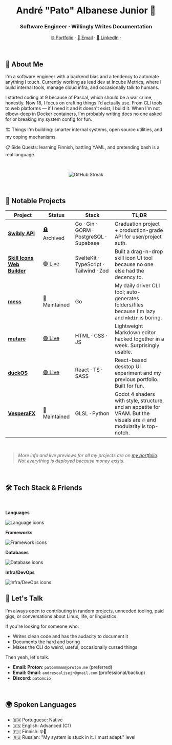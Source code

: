 <h1 align="center">André "Pato" Albanese Junior 🦆</h1>
<h3 align="center">Software Engineer · Willingly Writes Documentation</h3>

<p align="center">
	<a href="https://www.devkcud.com">🌐 Portfolio</a> ·
	<a href="mailto:patommmmm@proton.me">📧 Email</a> · 
	<a href="https://www.linkedin.com/in/andre-albanese-junior">🔗 LinkedIn</a> · 
</p>

<br>

## 🧠 About Me

I'm a software engineer with a backend bias and a tendency to automate anything I touch. Currently working as lead dev at Incube Metrics, where I build internal tools, manage cloud infra, and occasionally talk to humans.

I started coding at 9 because of Pascal, which should be a war crime, honestly. Now 18, I focus on crafting things I'd actually use. From CLI tools to web platforms — if I need it and it doesn't exist, I build it. When I'm not elbow-deep in Docker containers, I'm probably writing docs no one asked for or breaking my system config for fun.

🏗️ Things I'm building: smarter internal systems, open source utilities, and my coping mechanisms.

📋 Side Quests: learning Finnish, battling YAML, and pretending bash is a real language.

<br>

<p align="center">
	<img src="https://streak-stats.devkcud.com?user=devkcud&theme=transparent&hide_border=true&short_numbers=true" alt="GitHub Streak" />
</p>

<br>

## 📌 Notable Projects

| Project                                                                   | Status                                    | Stack                                   | TL;DR                                                                                                                |
| ------------------------------------------------------------------------- | ----------------------------------------- | --------------------------------------- | -------------------------------------------------------------------------------------------------------------------- |
| [**Swibly API**](https://github.com/swibly/swibly-api)                    | 🪦 Archived                               | Go · Gin · GORM · PostgreSQL · Supabase | Graduation project + production-grade API for user/project auth.                                                     |
| [**Skill Icons Web Builder**](https://github.com/devkcud/skill-icons-web) | [🟢 Live](https://skillicons.devkcud.com) | SvelteKit · TypeScript · Tailwind · Zod | Built a drag-n-drop skill icon UI tool because no one else had the decency to.                                       |
| [**mess**](https://github.com/devkcud/mess)                               | 🧰 Maintained                             | Go                                      | My daily driver CLI tool; auto-generates folders/files because I'm lazy and `mkdir` is boring.                       |
| [**mutare**](https://github.com/devkcud/mutare)                           | [🟢 Live](https://mutare.devkcud.com)     | HTML · CSS · JS                         | Lightweight Markdown editor hacked together in a week. Surprisingly usable.                                          |
| [**duckOS**](https://github.com/devkcud/duckos)                           | [🟢 Live](https://duckos.devkcud.com)     | React · TS · SASS                       | React-based desktop UI experiment and my previous portfolio. Built for fun.                                          |
| [**VesperaFX**](https://github.com/devkcud/VesperaFX)                     | 🧰 Maintained                             | GLSL · Python                           | Godot 4 shaders with style, structure, and an appetite for VRAM. But the visuals are 🔥 and modularity is top-notch. |

<br>

> _More info and live previews for all my projects are on [my portfolio](https://www.devkcud.com). Not everything is deployed because money exists._

<br>

## 🛠️ Tech Stack & Friends

<br>

**Languages**

<img src="https://skillicons.dev/icons?i=cs,typescript,golang,rust,python&theme=dark&perline=5" alt="Language icons" />

<br>

**Frameworks**

<img src="https://skillicons.dev/icons?i=react,nextjs,svelte,dotnet&theme=dark&perline=4" alt="Framework icons" />

<br>

**Databases**

<img src="https://skillicons.dev/icons?i=mongodb,postgresql,firebase&theme=dark&perline=3" alt="Database icons" />

<br>

**Infra/DevOps**

<img src="https://skillicons.dev/icons?i=linux,docker,aws&theme=dark&perline=3" alt="Infra/DevOps icons" />

<br>

## 🤝 Let's Talk

I'm always open to contributing in random projects, unneeded tooling, paid gigs, or conversations about Linux, life, or linguistics.

If you're looking for someone who:

- Writes clean code and has the audacity to document it
- Documents the hard and boring
- Makes the CLI do weird, useful, occasionally cursed things

Then yeah, let's talk.

- **Email: Proton**: `patommmmm@proton.me` (preferred)
- **Email: Gmail**: `andrescalisejr@gmail.com` (professional/backup)
- **Discord**: `patomcio`

<br>

## 🌍 Spoken Languages

- 🇧🇷 Portuguese: Native
- 🇺🇸 English: Advanced (C1)
- 🇫🇮 Finnish: 🤓🤫
- 🇷🇺 Russian: "My system is stuck in it. I must adapt." level
